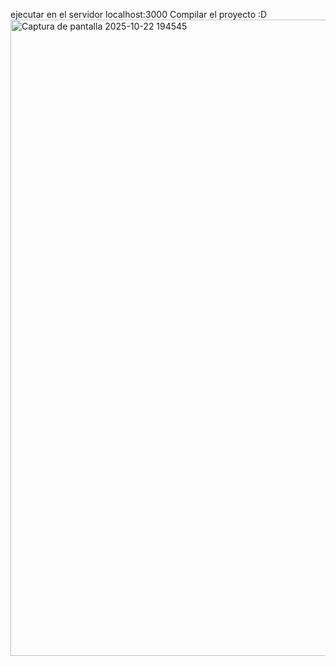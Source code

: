 ejecutar en el servidor localhost:3000
Compilar el proyecto :D
<img width="1919" height="1018" alt="Captura de pantalla 2025-10-22 194545" src="https://github.com/user-attachments/assets/fc7fc1d0-935d-4599-be69-889a1f79ffc3" />
